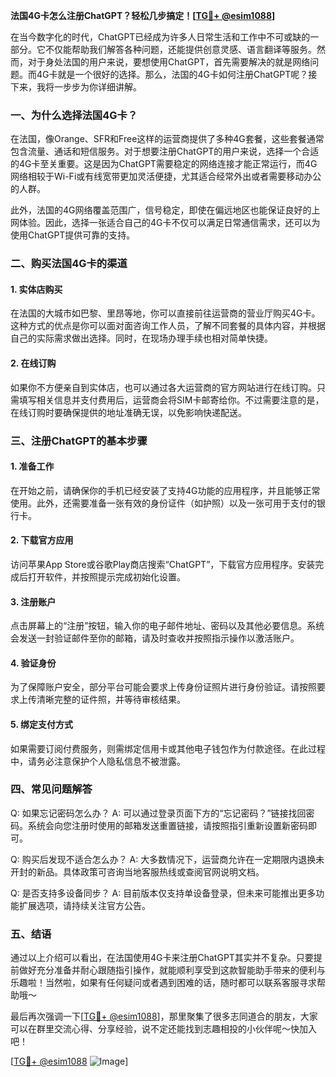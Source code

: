 **法国4G卡怎么注册ChatGPT？轻松几步搞定！[[TG💪+ @esim1088](https://t.me/s/esim1088)]**

在当今数字化的时代，ChatGPT已经成为许多人日常生活和工作中不可或缺的一部分。它不仅能帮助我们解答各种问题，还能提供创意灵感、语言翻译等服务。然而，对于身处法国的用户来说，要想使用ChatGPT，首先需要解决的就是网络问题。而4G卡就是一个很好的选择。那么，法国的4G卡如何注册ChatGPT呢？接下来，我将一步步为你详细讲解。

### 一、为什么选择法国4G卡？

在法国，像Orange、SFR和Free这样的运营商提供了多种4G套餐，这些套餐通常包含流量、通话和短信服务。对于想要注册ChatGPT的用户来说，选择一个合适的4G卡至关重要。这是因为ChatGPT需要稳定的网络连接才能正常运行，而4G网络相较于Wi-Fi或有线宽带更加灵活便捷，尤其适合经常外出或者需要移动办公的人群。

此外，法国的4G网络覆盖范围广，信号稳定，即使在偏远地区也能保证良好的上网体验。因此，选择一张适合自己的4G卡不仅可以满足日常通信需求，还可以为使用ChatGPT提供可靠的支持。

### 二、购买法国4G卡的渠道

#### 1. 实体店购买
在法国的大城市如巴黎、里昂等地，你可以直接前往运营商的营业厅购买4G卡。这种方式的优点是你可以面对面咨询工作人员，了解不同套餐的具体内容，并根据自己的实际需求做出选择。同时，在现场办理手续也相对简单快捷。

#### 2. 在线订购
如果你不方便亲自到实体店，也可以通过各大运营商的官方网站进行在线订购。只需填写相关信息并支付费用后，运营商会将SIM卡邮寄给你。不过需要注意的是，在线订购时要确保提供的地址准确无误，以免影响快递配送。

### 三、注册ChatGPT的基本步骤

#### 1. 准备工作
在开始之前，请确保你的手机已经安装了支持4G功能的应用程序，并且能够正常使用。此外，还需要准备一张有效的身份证件（如护照）以及一张可用于支付的银行卡。

#### 2. 下载官方应用
访问苹果App Store或谷歌Play商店搜索“ChatGPT”，下载官方应用程序。安装完成后打开软件，并按照提示完成初始化设置。

#### 3. 注册账户
点击屏幕上的“注册”按钮，输入你的电子邮件地址、密码以及其他必要信息。系统会发送一封验证邮件至你的邮箱，请及时查收并按照指示操作以激活账户。

#### 4. 验证身份
为了保障账户安全，部分平台可能会要求上传身份证照片进行身份验证。请按照要求上传清晰完整的证件照，并等待审核结果。

#### 5. 绑定支付方式
如果需要订阅付费服务，则需绑定信用卡或其他电子钱包作为付款途径。在此过程中，请务必注意保护个人隐私信息不被泄露。

### 四、常见问题解答

Q: 如果忘记密码怎么办？
A: 可以通过登录页面下方的“忘记密码？”链接找回密码。系统会向您注册时使用的邮箱发送重置链接，请按照指引重新设置新密码即可。

Q: 购买后发现不适合怎么办？
A: 大多数情况下，运营商允许在一定期限内退换未开封的新品。具体政策可咨询当地客服热线或查阅官网说明文档。

Q: 是否支持多设备同步？
A: 目前版本仅支持单设备登录，但未来可能推出更多功能扩展选项，请持续关注官方公告。

### 五、结语

通过以上介绍可以看出，在法国使用4G卡来注册ChatGPT其实并不复杂。只要提前做好充分准备并耐心跟随指引操作，就能顺利享受到这款智能助手带来的便利与乐趣啦！当然啦，如果有任何疑问或者遇到困难的话，随时都可以联系客服寻求帮助哦～

最后再次强调一下[[TG💪+ @esim1088](https://t.me/s/esim1088)]，那里聚集了很多志同道合的朋友，大家可以在群里交流心得、分享经验，说不定还能找到志趣相投的小伙伴呢～快加入吧！

[[TG💪+ @esim1088](https://t.me/s/esim1088) ![Image](https://i.postimg.cc/4NQfJmqS/Snipaste-2025-05-13-00-14-12.png)]